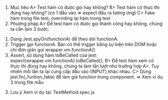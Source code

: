 1. Mục tiêu
A> Test hàm có được gọi hay không?
B> Test hàm có thực thi đúng hay không? (có 1 đầu vào => expect đầu ra tương ứng)
C> Fake hàm trong file test, overriding lại hàm trong test
2. Phương pháp
A> Để test hàm có được gọi thành công hay không, chúng ta cần làm 3 bước:
  1) Dùng Jest.spyOn(functionA) để theo dõi functionA.
  2) Trigger gọi functionA. Bạn có thể trigger bằng sự kiện trên DOM hoặc chỉ đơn giản gọi wrapper.vm.functionA()
  3) Assert, sử dụng hàm toBeCalled của jest: expect(wrapper.vm.functionA).toBeCalled();
B> Để test hàm xem có thực thi đúng hay không, chúng ta làm lần lượt như trường hợp A>. Tuy nhiên mỗi lần ta lại cung cấp đầu vào (INPUT) khác nhau.
C> Dùng jest.fn(_funtion_fake) để làm giả function trong component. => Xem ví dụ 3 trong file mẫu
3. Lưu ý
Xem ví dụ tại: TestMethod.spec.js